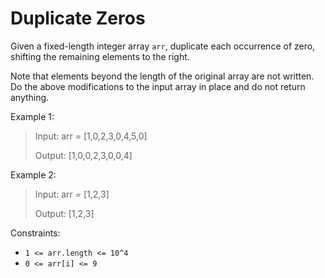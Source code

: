 # Duplicate Zeros

Given a fixed-length integer array `arr`, duplicate each occurrence of zero, shifting the remaining elements to the
right.

Note that elements beyond the length of the original array are not written. Do the above modifications to the input
array in place and do not return anything.

Example 1:

> Input: arr = [1,0,2,3,0,4,5,0]
>
> Output: [1,0,0,2,3,0,0,4]

Example 2:

> Input: arr = [1,2,3]
>
> Output: [1,2,3]

Constraints:

- `1 <= arr.length <= 10^4`
- `0 <= arr[i] <= 9`
